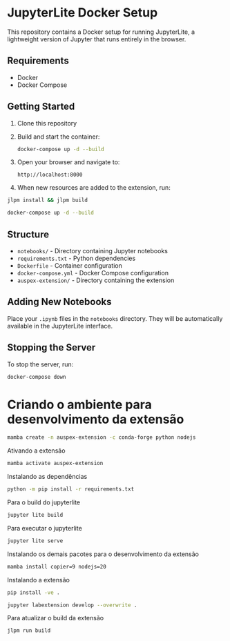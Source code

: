 # JupyterLite Docker Setup

This repository contains a Docker setup for running JupyterLite, a lightweight version of Jupyter that runs entirely in the browser.

## Requirements

- Docker
- Docker Compose

## Getting Started

1. Clone this repository
2. Build and start the container:
   ```bash
   docker-compose up -d --build
   ```
3. Open your browser and navigate to:
   ```
   http://localhost:8000
   ```

4. When new resources are added to the extension, run:

```bash
jlpm install && jlpm build
````

```bash
docker-compose up -d --build
```

## Structure

- `notebooks/` - Directory containing Jupyter notebooks
- `requirements.txt` - Python dependencies
- `Dockerfile` - Container configuration
- `docker-compose.yml` - Docker Compose configuration
- `auspex-extension/` - Directory containing the extension

## Adding New Notebooks

Place your `.ipynb` files in the `notebooks` directory. They will be automatically available in the JupyterLite interface.

## Stopping the Server

To stop the server, run:
```bash
docker-compose down
``` 

# Criando o ambiente para desenvolvimento da extensão

```bash
mamba create -n auspex-extension -c conda-forge python nodejs
```

Ativando a extensão

```bash
mamba activate auspex-extension
```

Instalando as dependências

```bash
python -m pip install -r requirements.txt
```

Para o build do jupyterlite

```bash
jupyter lite build
```

Para executar o jupyterlite

```bash
jupyter lite serve
```

Instalando os demais pacotes para o desenvolvimento da extensão

```bash
mamba install copier=9 nodejs=20
```

Instalando a extensão

```bash
pip install -ve .
```

```bash
jupyter labextension develop --overwrite .
```

Para atualizar o build da extensão
```bash
jlpm run build
```
